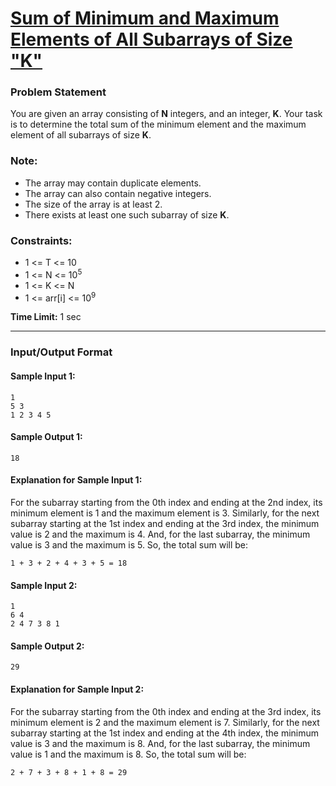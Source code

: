 # [Sum of Minimum and Maximum Elements of All Subarrays of Size "K"](https://www.naukri.com/code360/problems/sum-of-minimum-and-maximum-elements-of-all-subarrays-of-size-k_1171047)

### Problem Statement
You are given an array consisting of **N** integers, and an integer, **K**. Your task is to determine the total sum of the minimum element and the maximum element of all subarrays of size **K**.

### Note:
- The array may contain duplicate elements.
- The array can also contain negative integers.
- The size of the array is at least 2.
- There exists at least one such subarray of size **K**.

### Constraints:
- 1 <= T <= 10
- 1 <= N <= 10<sup>5</sup>
- 1 <= K <= N
- 1 <= arr[i] <= 10<sup>9</sup>

**Time Limit:** 1 sec

---

### Input/Output Format

#### Sample Input 1:
```
1
5 3
1 2 3 4 5
```

#### Sample Output 1:
```
18
```

#### Explanation for Sample Input 1:
For the subarray starting from the 0th index and ending at the 2nd index, its minimum element is 1 and the maximum element is 3. Similarly, for the next subarray starting at the 1st index and ending at the 3rd index, the minimum value is 2 and the maximum is 4. And, for the last subarray, the minimum value is 3 and the maximum is 5. So, the total sum will be:

```
1 + 3 + 2 + 4 + 3 + 5 = 18
```

#### Sample Input 2:
```
1
6 4
2 4 7 3 8 1
```

#### Sample Output 2:
```
29
```

#### Explanation for Sample Input 2:
For the subarray starting from the 0th index and ending at the 3rd index, its minimum element is 2 and the maximum element is 7. Similarly, for the next subarray starting at the 1st index and ending at the 4th index, the minimum value is 3 and the maximum is 8. And, for the last subarray, the minimum value is 1 and the maximum is 8. So, the total sum will be:

```
2 + 7 + 3 + 8 + 1 + 8 = 29

